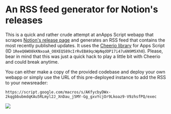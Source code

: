# An RSS feed generator for Notion's releases

This is a quick and rather crude attempt at anApps Script webapp that scrapes [Notion's release page](https://www.notion.so/releases) and generates an RSS feed that contains the most recently published updates. It uses the [Cheerio library](1ReeQ6WO8kKNxoaA_O0XEQ589cIrRvEBA9qcWpNqdOP17i47u6N9M5Xh0) for Apps Script (ID `1ReeQ6WO8kKNxoaA_O0XEQ589cIrRvEBA9qcWpNqdOP17i47u6N9M5Xh0`). Please, bear in mind that this was just a quick hack to play a little bit with Cheerio and could break anytime.

You can either make a copy of the provided codebase and deploy your own webapp or simply use the URL of this pre-deployed instance to add the RSS to your newsreader:

```
https://script.google.com/macros/s/AKfycbyDWx-2kqgbbubmdqKAu5RLmyl2J_XnDau_j5MY-Gg_gxvYcjOr9Lkoaz9-V9zhsfPQ/exec
```

![](https://user-images.githubusercontent.com/12829262/176773245-55f3e9ec-bc93-414d-acc1-9f8ec34fbe45.gif)
